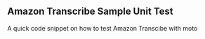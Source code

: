 ## Amazon Transcribe Sample Unit Test

A quick code snippet on how to test Amazon Transcibe with moto